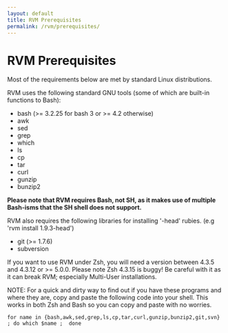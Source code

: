 ```yaml
---
layout: default
title: RVM Prerequisites
permalink: /rvm/prerequisites/
---
```


# RVM Prerequisites

Most of the requirements below are met by standard Linux distributions.

RVM uses the following standard GNU tools (some of which are built-in functions to Bash):

* bash (>= 3.2.25 for bash 3 or >= 4.2 otherwise)
* awk
* sed
* grep
* which
* ls
* cp
* tar
* curl
* gunzip
* bunzip2

**Please note that RVM requires Bash, not SH, as it makes use of multiple
Bash-isms that the SH shell does not support.**

RVM also requires the following libraries for installing '-head' rubies. (e.g
'rvm install 1.9.3-head')

* git (>= 1.7.6)
* subversion

If you want to use RVM under Zsh, you will need a version between 4.3.5 and
4.3.12 or >= 5.0.0. Please note Zsh 4.3.15 is buggy! Be careful with it as it
can break RVM; especially Multi-User installations.

NOTE: For a quick and dirty way to find out if you have these programs and where
they are, copy and paste the following code into your shell. This works in both
Zsh and Bash so you can copy and paste with no worries.

```
for name in {bash,awk,sed,grep,ls,cp,tar,curl,gunzip,bunzip2,git,svn} ; do which $name ;  done
```
